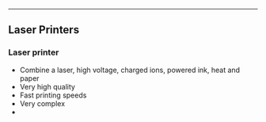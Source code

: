
---

## Laser Printers

### Laser printer
- Combine a laser, high voltage, charged ions, powered ink, heat and paper
- Very high quality
- Fast printing speeds
- Very complex
- 